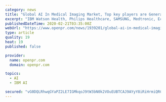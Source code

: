 ```yaml
---
category: news
title: "Global AI In Medical Imaging Market, Top key players are General"
excerpt: "IBM Watson Health, Philips Healthcare, SAMSUNG, Medtronic, EchoNous, Enlitic, Siemens Healthcare, Intel, NVIDIA, etc. The main goal for the dissemination of this information is to give a descriptive analysis of how the trends could potentially affect the upcoming future of AI In Medical Imaging market during the forecast period. This markets ..."
publishedDateTime: 2020-02-21T03:35:00Z
webUrl: "https://www.openpr.com/news/1939201/global-ai-in-medical-imaging-market-top-key-players-are-general"
type: article
quality: 19
heat: 19
published: false

provider:
  name: openpr.com
  domain: openpr.com

topics:
  - AI
  - IBM AI

secured: "vG0DQLRhwqGYaPZ2LE7IGMkqoJ9tW3bN0k2VOuEUBTCAJ9AYyY8iRiHrmiQRCJfbk88GPeOx814PEhjDNpKJWArSkA7+nuPJIYZpamwsETLZOjshfBU3L+5BuvvWxbC9q/GHDKbf4DCZnWk3dv6MbO8mu62z+0k5XAk2qCsQdXtQxEPdVPIU5EOyAh2KdwCOLA0s7YLzC3Q5cCLD/3gPi5LYPIBz5JToeJ0VZgWkSjTw7pTbpiWvJRQmzGjHzPBXY7LB4QSuCeOEncoRHHoAhIT6+vYTpTozFEU9jBp47dSzoLkhgPfg/vK6cAcEvhwS;Nu83E4L3Dk7sMc1LnBr34Q=="
---
```


